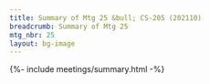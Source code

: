 ```yaml
---
title: Summary of Mtg 25 &bull; CS-205 (202110)
breadcrumb: Summary of Mtg 25
mtg_nbr: 25
layout: bg-image
---
```


{%- include meetings/summary.html -%}
